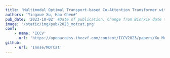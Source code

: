 ```yaml
---
title: 'Multimodal Optimal Transport-based Co-Attention Transformer with Global Structure Consistency for Survival Prediction'
authors: 'Yingxue Xu, Hao Chen#'
pub_date: '2023-10-02' #Date of publication. Change from Biorxiv date to Journal date once accepted
image: '/static/img/pub/2023_motcat.png'
conf:
    - name: 'ICCV'
      url: 'https://openaccess.thecvf.com/content/ICCV2023/papers/Xu_Multimodal_Optimal_Transport-based_Co-Attention_Transformer_with_Global_Structure_Consistency_for_ICCV_2023_paper.pdf'
github:
    - url: 'Innse/MOTCat'
---
```

